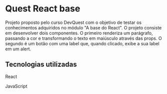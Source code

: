 # Quest React base

Projeto proposto pelo curso DevQuest com o objetivo de testar os conhecimentos adquiridos no módulo "A base do React". O projeto consiste em desenvolver dois componentes. O primeiro renderiza um parágrafo, passando a cor e transformando o texto em maiúsculo através das props. O segundo é um botão com uma label que, quando clicado, exibe a sua label em um alert.

## Tecnologias utilizadas

React

JavaScript